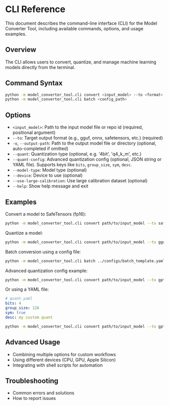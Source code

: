 # CLI Reference

This document describes the command-line interface (CLI) for the Model Converter Tool, including available commands, options, and usage examples.

## Overview
The CLI allows users to convert, quantize, and manage machine learning models directly from the terminal.

## Command Syntax
```bash
python -m model_converter_tool.cli convert <input_model> --to <format> -o <output_path> [options]
python -m model_converter_tool.cli batch <config_path>
```

## Options
- `<input_model>`: Path to the input model file or repo id (required, positional argument)
- `--to`: Target output format (e.g., gguf, onnx, safetensors, etc.) (required)
- `-o`, `--output-path`: Path to the output model file or directory (optional, auto-completed if omitted)
- `--quant`: Quantization type (optional, e.g. '4bit', 'q4_k_m', etc.)
- `--quant-config`: Advanced quantization config (optional, JSON string or YAML file). Supports keys like `bits`, `group_size`, `sym`, `desc`.
- `--model-type`: Model type (optional)
- `--device`: Device to use (optional)
- `--use-large-calibration`: Use large calibration dataset (optional)
- `--help`: Show help message and exit

## Examples
Convert a model to SafeTensors (fp16):
```bash
python -m model_converter_tool.cli convert path/to/input_model --to safetensors --dtype fp16 -o path/to/output_model.safetensors
```

Quantize a model:
```bash
python -m model_converter_tool.cli convert path/to/input_model --to gguf -o path/to/output_model-q4.gguf --quant q4
```

Batch conversion using a config file:
```bash
python -m model_converter_tool.cli batch ../configs/batch_template.yaml
```

Advanced quantization config example:

```bash
python -m model_converter_tool.cli convert path/to/input_model --to gptq -o path/to/output_model-gptq --quant-config '{"bits":4, "group_size":128, "sym":true, "desc":"custom quant"}'
```

Or using a YAML file:

```yaml
# quant.yaml
bits: 4
group_size: 128
sym: true
desc: my custom quant
```

```bash
python -m model_converter_tool.cli convert path/to/input_model --to gptq -o path/to/output_model-gptq --quant-config quant.yaml
```

## Advanced Usage
- Combining multiple options for custom workflows
- Using different devices (CPU, GPU, Apple Silicon)
- Integrating with shell scripts for automation

## Troubleshooting
- Common errors and solutions
- How to report issues 